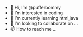 - 👋 Hi, I’m @pufferbommy
- 👀 I’m interested in coding
- 🌱 I’m currently learning html,java
- 💞️ I’m looking to collaborate on ...
- 📫 How to reach me ...

<!---
pufferbommy/pufferbommy is a ✨ special ✨ repository because its `README.md` (this file) appears on your GitHub profile.
You can click the Preview link to take a look at your changes.
--->
